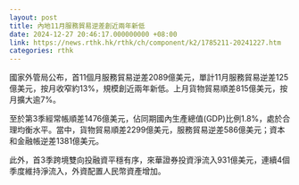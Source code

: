 ```yaml
---
layout: post
title: 內地11月服務貿易逆差創近兩年新低
date: 2024-12-27 20:46:17.000000000 +08:00
link: https://news.rthk.hk/rthk/ch/component/k2/1785211-20241227.htm
categories: rthk
---
```


國家外管局公布，首11個月服務貿易逆差2089億美元，單計11月服務貿易逆差125億美元，按月收窄約13%，規模創近兩年新低。上月貨物貿易順差815億美元，按月擴大逾7%。

至於第3季經常帳順差1476億美元，佔同期國內生產總值(GDP)比例1.8%，處於合理均衡水平。當中，貨物貿易順差2299億美元，服務貿易逆差586億美元；資本和金融帳逆差1381億美元。

此外，首3季跨境雙向投融資平穩有序，來華證券投資淨流入931億美元，連續4個季度維持淨流入，外資配置人民幣資產增加。
